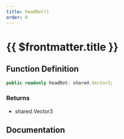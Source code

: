 ```yaml
---
title: headRot()
order: 0
---
```


# {{ $frontmatter.title }}

<!--@include: ./headRot_partial_header.md-->

## Function Definition

```ts
public readonly headRot: shared.Vector3;
```

### Returns

* shared.Vector3

## Documentation

<!--@include: ./headRot_partial_footer.md-->
